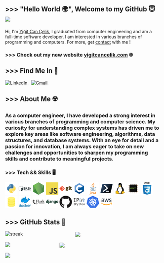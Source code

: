 ## >>> "Hello World 🌍", Welcome to my GitHub 😇 ![](https://komarev.com/ghpvc/?username=YigitCnCelik&color=blue&&style=flat)

Hi, I'm [Yiğit Can Çelik](https://www.linkedin.com/in/yi%C4%9Fit-can-%C3%A7elik-a12622228/), I graduated from computer engineering and am a full-time software developer. I am interested in various branches of programming and computers. For more, get [contact](mailto:yigitcancelik03@gmail.com) with me !

### >>> Check out my new website [yigitcancelik.com](https://yigitcancelik.github.io) 🌐

## >>> Find Me In 🥷

  <a href="https://www.linkedin.com/in/yi%C4%9Fit-can-%C3%A7elik-a12622228/">
    <img src="https://img.shields.io/badge/linkedin-%230077B5.svg?&style=for-the-badge&logo=linkedin&logoColor=white" alt="LinkedIn" />
  </a>&nbsp;

  
   <a href="mailto:yigitcancelik03@gmail.com?subject=Hi Yigit from Github ✋">
    <img src="https://img.shields.io/badge/gmail-%23D14836.svg?&style=for-the-badge&logo=gmail&logoColor=white" alt="Gmail"/>
  </a>&nbsp;

## >>> About Me ☢️

### As a computer engineer, I have developed a strong interest in various branches of programming and computer science. My curiosity for understanding complex systems has driven me to explore key areas like software engineering, algorithms, data structures, and database systems. With an eye for detail and a passion for innovation, I am always eager to take on new challenges and opportunities to sharpen my programming skills and contribute to meaningful projects.

### >>> Tech && Skills 🖥️
<p align="left">
  <img src="https://github.com/github/explore/raw/main/topics/python/python.png" alt="python" width="40" height="40"/>
  <img src="https://github.com/github/explore/raw/main/topics/bash/bash.png" alt="bash" width="40" height="40"/>
  <img src="https://github.com/github/explore/raw/main/topics/nodejs/nodejs.png" alt="nodejs" width="40" height="40"/>
  <img src="https://github.com/github/explore/raw/main/topics/javascript/javascript.png" alt="javascript" width="40" height="40"/>
  <img src="https://github.com/github/explore/raw/main/topics/git/git.png" alt="git" width="40" height="40"/> 
  <img src="https://github.com/github/explore/raw/main/topics/c/c.png" alt="c" width="40" height="40"/>
  <img src="https://github.com/github/explore/raw/main/topics/java/java.png" alt="java" width="40" height="40"/>
  <img src="https://github.com/github/explore/raw/main/topics/powershell/powershell.png" alt="powershell" width="40" height="40"/>
  <img src="https://github.com/github/explore/raw/main/topics/linux/linux.png" alt="linux" width="40" height="40"/>  
  <img src="https://github.com/github/explore/raw/main/topics/assembly/assembly.png" alt="assembly" width="40" height="40"/>
  <img src="https://github.com/github/explore/raw/main/topics/css/css.png" alt="css" width="40" height="40"/>
  <img src="https://github.com/github/explore/raw/main/topics/database/database.png" alt="database" width="40" height="40"/>
  <img src="https://github.com/github/explore/raw/main/topics/docker/docker.png" alt="docker" width="40" height="40"/>
  <img src="https://github.com/github/explore/raw/main/topics/flask/flask.png" alt="flask" width="40" height="40"/>
  <img src="https://github.com/github/explore/raw/main/topics/django/django.png" alt="flask" width="40" height="40"/>  
  <img src="https://github.com/github/explore/raw/main/topics/github/github.png" alt="github" width="40" height="40"/>
  <img src="https://github.com/github/explore/raw/main/topics/ipython/ipython.png" alt="ipython" width="40" height="40"/>
  <img src="https://github.com/github/explore/raw/main/topics/kubernetes/kubernetes.png " alt="latex" width="40" height="40"/>
  <img src="https://github.com/github/explore/raw/main/topics/aws/aws.png " alt="latex" width="40" height="40"/>
</p>

## >>> GitHub Stats 👀

<div>
   <img width=45% align=left src="https://github-readme-streak-stats.herokuapp.com/?user=emircetinmemis&theme=react&border=61dafb&hide_border=true" alt="streak" />
   <img width=45% align=center src="https://github-readme-stats.vercel.app/api?username=emircetinmemis&show_icons=true&theme=react&border_color=61dafb&hide_border=true" />
</div>

<br>

<div>
   <img width=35% align=left src="https://github-readme-stats.vercel.app/api/top-langs/?username=emircetinmemis&hide=c%23,powershell,css,lua,Mathematica,Ruby,Objective-C,Objective-C%2b%2b,Cuda&title_color=61dafb&text_color=ffffff&icon_color=61dafb&bg_color=20232a&langs_count=8&layout=compact&border_color=61dafb&hide_border=true" />
   <img align=center width="55%" src="https://github-profile-trophy.vercel.app/?username=emircetinmemis&theme=onedark">
</div>

<br>

<div>
  <img src="https://github-readme-activity-graph.cyclic.app/graph?username=emircetinmemis&theme=react-dark&bg_color=20232a&hide_border=true" width="92%"/>
</div>